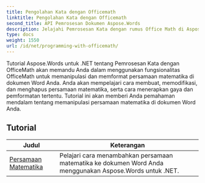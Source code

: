 ```yaml
---
title: Pengolahan Kata dengan Officemath
linktitle: Pengolahan Kata dengan Officemath
second_title: API Pemrosesan Dokumen Aspose.Words
description: Jelajahi Pemrosesan Kata dengan rumus Office Math di Aspose.Words untuk .NET. Tutorial langkah demi langkah dan contoh kode untuk membuat, mengedit, dan memformat persamaan matematika di dokumen Word.
type: docs
weight: 1550
url: /id/net/programming-with-officemath/
---
```

Tutorial Aspose.Words untuk .NET tentang Pemrosesan Kata dengan OfficeMath akan memandu Anda dalam menggunakan fungsionalitas OfficeMath untuk memanipulasi dan memformat persamaan matematika di dokumen Word Anda. Anda akan mempelajari cara membuat, memodifikasi, dan menghapus persamaan matematika, serta cara menerapkan gaya dan pemformatan tertentu. Tutorial ini akan memberi Anda pemahaman mendalam tentang memanipulasi persamaan matematika di dokumen Word Anda.

 ## Tutorial
| Judul | Keterangan |
| --- | --- |
| [Persamaan Matematika](./math-equations/) | Pelajari cara menambahkan persamaan matematika ke dokumen Word Anda menggunakan Aspose.Words untuk .NET. |